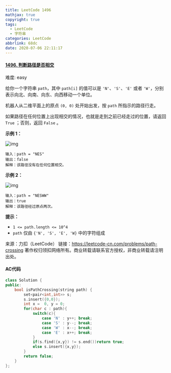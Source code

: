 ```yaml
---
title: LeetCode 1496
mathjax: true
copyright: true
tags:
  - LeetCode
  - 字符串
categories: LeetCode
abbrlink: 68dc
date: 2020-07-06 22:11:17
---
```


#### [1496. 判断路径是否相交](https://leetcode-cn.com/problems/path-crossing/)

难度: easy

给你一个字符串 `path`，其中 `path[i]` 的值可以是 `'N'`、`'S'`、`'E'` 或者 `'W'`，分别表示向北、向南、向东、向西移动一个单位。

机器人从二维平面上的原点 `(0, 0)` 处开始出发，按 `path` 所指示的路径行走。

如果路径在任何位置上出现相交的情况，也就是走到之前已经走过的位置，请返回 `True` ；否则，返回 `False` 。

**示例 1：**

![img](https://assets.leetcode-cn.com/aliyun-lc-upload/uploads/2020/06/28/screen-shot-2020-06-10-at-123929-pm.png)

```
输入：path = "NES"
输出：false 
解释：该路径没有在任何位置相交。
```

**示例 2：**

![img](https://assets.leetcode-cn.com/aliyun-lc-upload/uploads/2020/06/28/screen-shot-2020-06-10-at-123843-pm.png)

```
输入：path = "NESWW"
输出：true
解释：该路径经过原点两次。
```

**提示：**

- `1 <= path.length <= 10^4`
- `path` 仅由 `{'N', 'S', 'E', 'W}` 中的字符组成

<!--more-->

来源：力扣（LeetCode）
链接：https://leetcode-cn.com/problems/path-crossing
著作权归领扣网络所有。商业转载请联系官方授权，非商业转载请注明出处。

#### AC代码

```	c++
class Solution {
public:
    bool isPathCrossing(string path) {
        set<pair<int,int>> s;
        s.insert({0,0});
        int x =  0, y = 0;
        for(char c : path){
            switch(c){
                case 'N' : y++; break;
                case 'S' : y--; break;
                case 'W' : x--; break;
                case 'E' : x++; break;
            }
            if(s.find({x,y}) != s.end())return true;
            else s.insert({x,y});
        }
        return false;
    }
};
```

